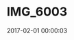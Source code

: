 ---
layout: post
title: IMG_6003
description: Real name unknown
date: 2017-02-01 00:00:03
s3Path: /imgs/2017/02/img-6003.jpg
---